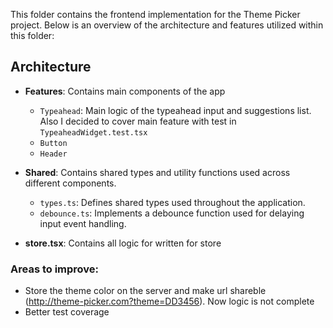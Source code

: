 This folder contains the frontend implementation for the Theme Picker project. Below is an overview of the architecture and features utilized within this folder:

## Architecture
- **Features**: Contains main components of the app
  - `Typeahead`: Main logic of the typeahead input and suggestions list. Also I decided to cover main feature with test in `TypeaheadWidget.test.tsx`
  - `Button`
  - `Header`
    
- **Shared**: Contains shared types and utility functions used across different components.
  - `types.ts`: Defines shared types used throughout the application.
  - `debounce.ts`: Implements a debounce function used for delaying input event handling.
 
- **store.tsx**: Contains all logic for written for store
  
### Areas to improve:
- Store the theme color on the server and make url shareble (http://theme-picker.com?theme=DD3456). Now logic is not complete
- Better test coverage
